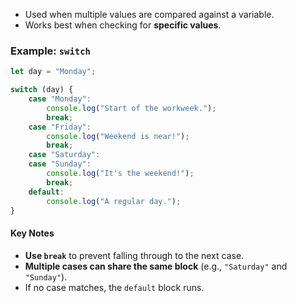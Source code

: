 - Used when multiple values are compared against a variable.
- Works best when checking for **specific values**.

### **Example: `switch`**

```js
let day = "Monday";

switch (day) {
    case "Monday":
        console.log("Start of the workweek.");
        break;
    case "Friday":
        console.log("Weekend is near!");
        break;
    case "Saturday":
    case "Sunday":
        console.log("It's the weekend!");
        break;
    default:
        console.log("A regular day.");
}
```

#### **Key Notes**

- **Use `break`** to prevent falling through to the next case.
- **Multiple cases can share the same block** (e.g., `"Saturday"` and `"Sunday"`).
- If no case matches, the `default` block runs.
